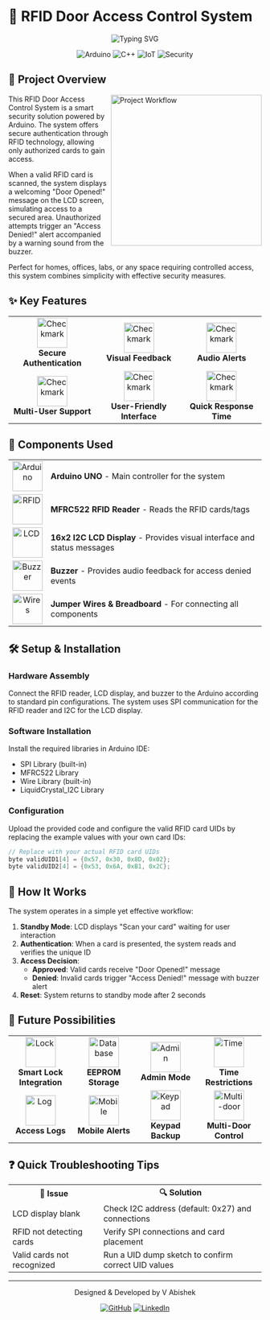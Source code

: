 # 🔐 RFID Door Access Control System

<div align="center">
  <img src="https://readme-typing-svg.herokuapp.com?font=Fira+Code&size=25&duration=3000&pause=1000&color=4E94F7&center=true&vCenter=true&width=600&lines=Smart+Access+Control;Security+System;Arduino-based+Solution;RFID+Authentication" alt="Typing SVG" />

  ![Arduino](https://img.shields.io/badge/Arduino-00979D?style=for-the-badge&logo=Arduino&logoColor=white)
  ![C++](https://img.shields.io/badge/C%2B%2B-00599C?style=for-the-badge&logo=c%2B%2B&logoColor=white)
  ![IoT](https://img.shields.io/badge/IoT-2C3E50?style=for-the-badge&logo=iot&logoColor=white)
  ![Security](https://img.shields.io/badge/Security-FF5733?style=for-the-badge)
</div>

## 🌟 Project Overview

<img align="right" width="300" src="https://readme-typing-svg.herokuapp.com?font=Fira+Code&size=14&duration=4000&pause=1000&color=4EADF7&center=true&vCenter=true&multiline=true&width=300&height=100&lines=Scan+Card;Authenticate;Access+Granted" alt="Project Workflow" />

This RFID Door Access Control System is a smart security solution powered by Arduino. The system offers secure authentication through RFID technology, allowing only authorized cards to gain access.

When a valid RFID card is scanned, the system displays a welcoming "Door Opened!" message on the LCD screen, simulating access to a secured area. Unauthorized attempts trigger an "Access Denied!" alert accompanied by a warning sound from the buzzer.

Perfect for homes, offices, labs, or any space requiring controlled access, this system combines simplicity with effective security measures.

## ✨ Key Features

<div align="center">
  <table>
    <tr>
      <td align="center">
        <img width="60" src="https://readme-typing-svg.herokuapp.com?font=Fira+Code&size=14&duration=4000&color=00FF00&repeat=false&width=60&height=60&lines=✓" alt="Checkmark" />
        <br><b>Secure Authentication</b>
      </td>
      <td align="center">
        <img width="60" src="https://readme-typing-svg.herokuapp.com?font=Fira+Code&size=14&duration=4000&color=00FF00&repeat=false&width=60&height=60&lines=✓" alt="Checkmark" />
        <br><b>Visual Feedback</b>
      </td>
      <td align="center">
        <img width="60" src="https://readme-typing-svg.herokuapp.com?font=Fira+Code&size=14&duration=4000&color=00FF00&repeat=false&width=60&height=60&lines=✓" alt="Checkmark" />
        <br><b>Audio Alerts</b>
      </td>
    </tr>
    <tr>
      <td align="center">
        <img width="60" src="https://readme-typing-svg.herokuapp.com?font=Fira+Code&size=14&duration=4000&color=00FF00&repeat=false&width=60&height=60&lines=✓" alt="Checkmark" />
        <br><b>Multi-User Support</b>
      </td>
      <td align="center">
        <img width="60" src="https://readme-typing-svg.herokuapp.com?font=Fira+Code&size=14&duration=4000&color=00FF00&repeat=false&width=60&height=60&lines=✓" alt="Checkmark" />
        <br><b>User-Friendly Interface</b>
      </td>
      <td align="center">
        <img width="60" src="https://readme-typing-svg.herokuapp.com?font=Fira+Code&size=14&duration=4000&color=00FF00&repeat=false&width=60&height=60&lines=✓" alt="Checkmark" />
        <br><b>Quick Response Time</b>
      </td>
    </tr>
  </table>
</div>

## 🛒 Components Used

<div align="center">
  <table>
    <tr>
      <td align="center"><img width="60" height="60" src="https://readme-typing-svg.herokuapp.com?font=Fira+Code&size=14&duration=4000&color=FF0000&repeat=false&width=60&height=60&lines=A" alt="Arduino" /></td>
      <td><b>Arduino UNO</b> - Main controller for the system</td>
    </tr>
    <tr>
      <td align="center"><img width="60" height="60" src="https://readme-typing-svg.herokuapp.com?font=Fira+Code&size=14&duration=4000&color=0000FF&repeat=false&width=60&height=60&lines=R" alt="RFID" /></td>
      <td><b>MFRC522 RFID Reader</b> - Reads the RFID cards/tags</td>
    </tr>
    <tr>
      <td align="center"><img width="60" height="60" src="https://readme-typing-svg.herokuapp.com?font=Fira+Code&size=14&duration=4000&color=00FF00&repeat=false&width=60&height=60&lines=L" alt="LCD" /></td>
      <td><b>16x2 I2C LCD Display</b> - Provides visual interface and status messages</td>
    </tr>
    <tr>
      <td align="center"><img width="60" height="60" src="https://readme-typing-svg.herokuapp.com?font=Fira+Code&size=14&duration=4000&color=FFFF00&repeat=false&width=60&height=60&lines=B" alt="Buzzer" /></td>
      <td><b>Buzzer</b> - Provides audio feedback for access denied events</td>
    </tr>
    <tr>
      <td align="center"><img width="60" height="60" src="https://readme-typing-svg.herokuapp.com?font=Fira+Code&size=14&duration=4000&color=FFA500&repeat=false&width=60&height=60&lines=W" alt="Wires" /></td>
      <td><b>Jumper Wires & Breadboard</b> - For connecting all components</td>
    </tr>
  </table>
</div>

## 🛠️ Setup & Installation

### Hardware Assembly
Connect the RFID reader, LCD display, and buzzer to the Arduino according to standard pin configurations. The system uses SPI communication for the RFID reader and I2C for the LCD display.

### Software Installation
Install the required libraries in Arduino IDE:
- SPI Library (built-in)
- MFRC522 Library 
- Wire Library (built-in)
- LiquidCrystal_I2C Library

### Configuration
Upload the provided code and configure the valid RFID card UIDs by replacing the example values with your own card IDs:

```cpp
// Replace with your actual RFID card UIDs
byte validUID1[4] = {0x57, 0x30, 0x8D, 0x02};
byte validUID2[4] = {0x53, 0x6A, 0xB1, 0x2C};
```

## 🔄 How It Works

The system operates in a simple yet effective workflow:

1. **Standby Mode**: LCD displays "Scan your card" waiting for user interaction
2. **Authentication**: When a card is presented, the system reads and verifies the unique ID
3. **Access Decision**:
   - **Approved**: Valid cards receive "Door Opened!" message
   - **Denied**: Invalid cards trigger "Access Denied!" message with buzzer alert
4. **Reset**: System returns to standby mode after 2 seconds

## 🚀 Future Possibilities

<div align="center">
  <table>
    <tr>
      <td align="center" width="120">
        <img width="60" height="60" src="https://readme-typing-svg.herokuapp.com?font=Fira+Code&size=14&duration=4000&color=FF0000&repeat=false&width=60&height=60&lines=🔒" alt="Lock" />
        <br><b>Smart Lock Integration</b>
      </td>
      <td align="center" width="120">
        <img width="60" height="60" src="https://readme-typing-svg.herokuapp.com?font=Fira+Code&size=14&duration=4000&color=00FF00&repeat=false&width=60&height=60&lines=💾" alt="Database" />
        <br><b>EEPROM Storage</b>
      </td>
      <td align="center" width="120">
        <img width="60" height="60" src="https://readme-typing-svg.herokuapp.com?font=Fira+Code&size=14&duration=4000&color=0000FF&repeat=false&width=60&height=60&lines=👑" alt="Admin" />
        <br><b>Admin Mode</b>
      </td>
      <td align="center" width="120">
        <img width="60" height="60" src="https://readme-typing-svg.herokuapp.com?font=Fira+Code&size=14&duration=4000&color=FFFF00&repeat=false&width=60&height=60&lines=⏰" alt="Time" />
        <br><b>Time Restrictions</b>
      </td>
    </tr>
    <tr>
      <td align="center">
        <img width="60" height="60" src="https://readme-typing-svg.herokuapp.com?font=Fira+Code&size=14&duration=4000&color=FFA500&repeat=false&width=60&height=60&lines=📝" alt="Log" />
        <br><b>Access Logs</b>
      </td>
      <td align="center">
        <img width="60" height="60" src="https://readme-typing-svg.herokuapp.com?font=Fira+Code&size=14&duration=4000&color=800080&repeat=false&width=60&height=60&lines=📱" alt="Mobile" />
        <br><b>Mobile Alerts</b>
      </td>
      <td align="center">
        <img width="60" height="60" src="https://readme-typing-svg.herokuapp.com?font=Fira+Code&size=14&duration=4000&color=008080&repeat=false&width=60&height=60&lines=🔢" alt="Keypad" />
        <br><b>Keypad Backup</b>
      </td>
      <td align="center">
        <img width="60" height="60" src="https://readme-typing-svg.herokuapp.com?font=Fira+Code&size=14&duration=4000&color=800000&repeat=false&width=60&height=60&lines=🚪" alt="Multi-door" />
        <br><b>Multi-Door Control</b>
      </td>
    </tr>
  </table>
</div>

## ❓ Quick Troubleshooting Tips

<div align="center">
  <table>
    <tr>
      <th>📢 Issue</th>
      <th>🔍 Solution</th>
    </tr>
    <tr>
      <td>LCD display blank</td>
      <td>Check I2C address (default: 0x27) and connections</td>
    </tr>
    <tr>
      <td>RFID not detecting cards</td>
      <td>Verify SPI connections and card placement</td>
    </tr>
    <tr>
      <td>Valid cards not recognized</td>
      <td>Run a UID dump sketch to confirm correct UID values</td>
    </tr>
  </table>
</div>

---

<div align="center">
  <p>Designed & Developed by V Abishek</p>
  
  [![GitHub](https://img.shields.io/badge/GitHub-100000?style=for-the-badge&logo=github&logoColor=white)](https://github.com/Abivenkat13)
  [![LinkedIn](https://img.shields.io/badge/LinkedIn-0077B5?style=for-the-badge&logo=linkedin&logoColor=white)](https://www.linkedin.com/in/vabishek13)
</div>
